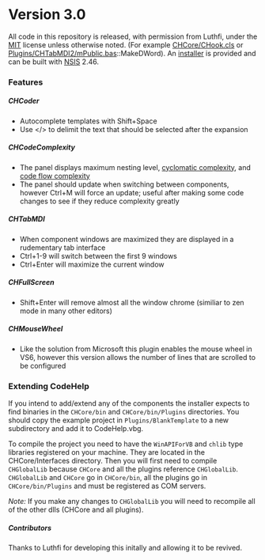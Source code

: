 # Version 3.0

All code in this repository is released, with permission from Luthfi, under the
[MIT](https://tldrlegal.com/license/mit-license#summary) license unless otherwise noted.
(For example [CHCore/CHook.cls](CHCore/CHook.cls) or [Plugins/CHTabMDI2/mPublic.bas](Plugins/CHTabMDI2/mPublic.bas)::MakeDWord).
An [installer](CodeHelpInstaller.exe?raw=true) is provided and can be built with [NSIS](http://nsis.sourceforge.net/) 2.46.

### Features
##### CHCoder
  * Autocomplete templates with Shift+Space
  * Use <sel></> to delimit the text that should be selected after the expansion

##### CHCodeComplexity
  * The panel displays maximum nesting level,
    [cyclomatic complexity](http://en.wikipedia.org/wiki/Cyclomatic_complexity), and
    [code flow complexity](http://dx.doi.org/10.1109/SCAM.2012.17)
  * The panel should update when switching between components, however Ctrl+M will force an update;
    useful after making some code changes to see if they reduce complexity greatly

##### CHTabMDI
  * When component windows are maximized they are displayed in a rudementary tab interface
  * Ctrl+1-9 will switch between the first 9 windows
  * Ctrl+Enter will maximize the current window

##### CHFullScreen
  * Shift+Enter will remove almost all the window chrome (similiar to zen mode in many other editors)

##### CHMouseWheel
  * Like the solution from Microsoft this plugin enables the mouse wheel in VS6, however this version
    allows the number of lines that are scrolled to be configured

### Extending CodeHelp
If you intend to add/extend any of the components the installer expects to find binaries in
the `CHCore/bin` and `CHCore/bin/Plugins` directories. You should copy the example project in `Plugins/BlankTemplate` to a
new subdirectory and add it to CodeHelp.vbg.

To compile the project you need to have the `WinAPIForVB` and `chlib` type libraries registered on your machine. They are
located in the CHCore/Interfaces directory. Then you will first need to compile `CHGlobalLib` because `CHCore` and all the
plugins reference `CHGlobalLib`. `CHGlobalLib` and `CHCore` go in `CHCore/bin`, all the plugins go in `CHCore/bin/Plugins`
and must be registered as COM servers.

*Note:* If you make any changes to `CHGlobalLib` you will need to recompile all of the other dlls (CHCore and all plugins).


##### Contributors
Thanks to Luthfi for developing this initally and allowing it to be revived.
